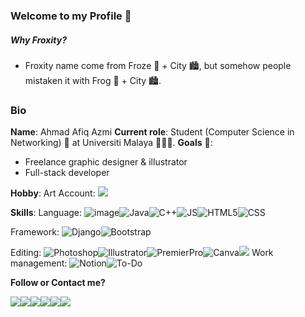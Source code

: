 ### Welcome to my Profile 👋
##### Why Froxity?
- Froxity name come from Froze 🥶 + City 🏙️, but somehow people mistaken it with Frog 🐸 + City 🏙️.

### Bio
**Name**: Ahmad Afiq Azmi
**Current role**: Student (Computer Science in Networking) 📶 at Universiti Malaya 👨🏼‍🎓.
**Goals** 🎯: 
- Freelance graphic designer & illustrator
- Full-stack developer

**Hobby**:
Art Account:
<a href="https://www.deviantart.com/nzon"><img src="https://img.shields.io/badge/DeviantArt-05CC47?style=for-the-badge&logo=deviantart&logoColor=white"></a>

**Skills**:
Language:
![image](https://img.shields.io/badge/Python-FFD43B?style=for-the-badge&logo=python&logoColor=darkgreen)![Java](https://img.shields.io/badge/Java-ED8B00?style=for-the-badge&logo=java&logoColor=white)![C++](https://img.shields.io/badge/C%2B%2B-00599C?style=for-the-badge&logo=c%2B%2B&logoColor=white)![JS](https://img.shields.io/badge/JavaScript-323330?style=for-the-badge&logo=javascript&logoColor=F7DF1E)![HTML5](https://img.shields.io/badge/HTML5-E34F26?style=for-the-badge&logo=html5&logoColor=white)![CSS](https://img.shields.io/badge/CSS3-1572B6?style=for-the-badge&logo=css3&logoColor=white)![]()![]()

Framework:
![Django](https://img.shields.io/badge/Django-092E20?style=for-the-badge&logo=django&logoColor=green)![Bootstrap](https://img.shields.io/badge/Bootstrap-563D7C?style=for-the-badge&logo=bootstrap&logoColor=white)

Editing:
![Photoshop](https://img.shields.io/badge/Adobe%20Photoshop-31A8FF?style=for-the-badge&logo=Adobe%20Photoshop&logoColor=black)![Illustrator](https://img.shields.io/badge/Adobe%20Illustrator-FF9A00?style=for-the-badge&logo=adobe%20illustrator&logoColor=white)![PremierPro](https://img.shields.io/badge/Adobe%20Premiere%20Pro-9999FF?style=for-the-badge&logo=Adobe%20Premiere%20Pro&logoColor=white)![Canva](https://img.shields.io/badge/Canva-%2300C4CC.svg?&style=for-the-badge&logo=Canva&logoColor=white)<a href="https://firealpaca.com/"><img src="https://img.shields.io/badge/-FireAlpaca-orange?style=for-the-badge"></a>
Work management:
![Notion](https://img.shields.io/badge/Notion-000000?style=for-the-badge&logo=notion&logoColor=white)![To-Do](https://img.shields.io/badge/-To_Do-blue?style=for-the-badge&logo=microsoft)

**Follow or Contact me?**

<a href="https://www.linkedin.com/in/ahmadafiqazmi31/"><img src="https://img.shields.io/badge/LinkedIn-0077B5?style=for-the-badge&logo=linkedin&logoColor=white"><a href="https://github.com/froxity"><img src="https://img.shields.io/badge/GitHub-100000?style=for-the-badge&logo=github&logoColor=white"><a href="mailto:ahmad_afiq53@yahoo.com"><img src="https://img.shields.io/badge/-Yahoo-purple?style=for-the-badge&logo=yahoo"></a><a href="mailto:tapaigamerz@gmail.com"><img src="https://img.shields.io/badge/Gmail-D14836?style=for-the-badge&logo=gmail&logoColor=white"></a><a href="https://www.youtube.com/channel/UC3yE3FDL3ek5Nq31h3pDY5A"><img src="https://img.shields.io/badge/YouTube-FF0000?style=for-the-badge&logo=youtube&logoColor=white"></a><a href="https://steamcommunity.com/id/froxity"><img src="https://img.shields.io/badge/Steam-000000?style=for-the-badge&logo=steam&logoColor=white"></a>

